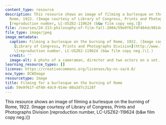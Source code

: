```yaml
---
content_type: resource
description: This resource shows an image of filming a burlesque on the burning of
  Rome, 1922. (Image courtesy of Library of Congress, Prints and Photographs Division
  [reproduction number, LC-USZ62-119624 (b&w film copy neg.)])
file: /courses/24-213-philosophy-of-film-fall-2004/59e9f61fdf404dc9014e08a3d7c3128f_24-213f04.jpg
file_type: image/jpeg
image_metadata:
  caption: Filming a burlesque on the burning of Rome, 1922. (Image courtesy of the
    [Library of Congress, Prints and Photographs Division](http://www.loc.gov/rr/print)
    \[reproduction number, LC-USZ62-119624 (b&w film copy neg.)\].)
  credit: ''
  image-alt: A photo of a cameraman, director and two actors on a set.
learning_resource_types: []
license: https://creativecommons.org/licenses/by-nc-sa/4.0/
ocw_type: OCWImage
resourcetype: Image
title: Filming for a burlesque on the burning of Rome
uid: 59e9f61f-df40-4dc9-014e-08a3d7c3128f
---
```

This resource shows an image of filming a burlesque on the burning of Rome, 1922. (Image courtesy of Library of Congress, Prints and Photographs Division [reproduction number, LC-USZ62-119624 (b&w film copy neg.)])